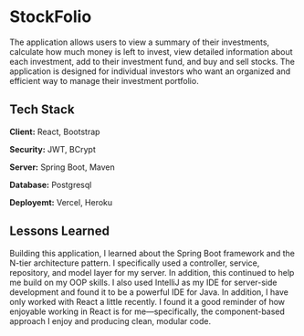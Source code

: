 
# StockFolio

The application allows users to view a summary of their investments, calculate how much money is left to invest, view detailed information about each investment, add to their investment fund, and buy and sell stocks. The application is designed for individual investors who want an organized and efficient way to manage their investment portfolio.


## Tech Stack

**Client:** React, Bootstrap

**Security:** JWT, BCrypt

**Server:** Spring Boot, Maven

**Database:** Postgresql

**Deployemt:** Vercel, Heroku


## Lessons Learned

Building this application, I learned about the Spring Boot framework and the N-tier architecture pattern. I specifically used a controller, service, repository, and model layer for my server. In addition, this continued to help me build on my OOP skills. I also used IntelliJ as my IDE for server-side development and found it to be a powerful IDE for Java. In addition, I have only worked with React a little recently. I found it a good reminder of how enjoyable working in React is for me—specifically, the component-based approach I enjoy and producing clean, modular code.

